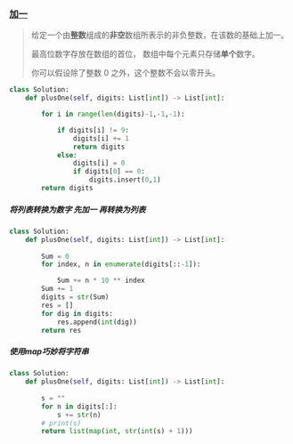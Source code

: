 ### [加一](https://leetcode-cn.com/problems/plus-one/description/)

> 给定一个由**整数**组成的**非空**数组所表示的非负整数，在该数的基础上加一。
>
> 最高位数字存放在数组的首位， 数组中每个元素只存储**单个**数字。
>
> 你可以假设除了整数 0 之外，这个整数不会以零开头。

```python
class Solution:
    def plusOne(self, digits: List[int]) -> List[int]:

        for i in range(len(digits)-1,-1,-1):

            if digits[i] != 9:
                digits[i] += 1
                return digits
            else:
                digits[i] = 0
                if digits[0] == 0:
                    digits.insert(0,1)
        return digits
```

##### 将列表转换为数字 先加一 再转换为列表

```python
class Solution:
    def plusOne(self, digits: List[int]) -> List[int]:
        
        Sum = 0
        for index, n in enumerate(digits[::-1]):

            Sum += n * 10 ** index
        Sum += 1
        digits = str(Sum)
        res = []
        for dig in digits:
            res.append(int(dig))
        return res
```

##### 使用map巧妙将字符串

```python
class Solution:
    def plusOne(self, digits: List[int]) -> List[int]:
        
        s = ""
        for n in digits[:]:
            s += str(n)
        # print(s)
        return list(map(int, str(int(s) + 1)))
```

